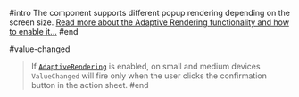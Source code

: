#intro
The component supports different popup rendering depending on the screen size. [Read more about the Adaptive Rendering functionality and how to enable it...](slug://adaptive-rendering)
#end

#value-changed
> If [`AdaptiveRendering`](slug://adaptive-rendering) is enabled, on small and medium devices `ValueChanged` will fire only when the user clicks the confirmation button in the action sheet.
#end